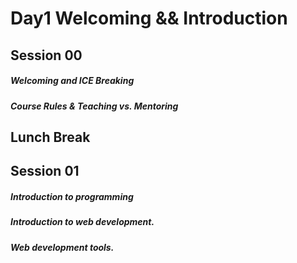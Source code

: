 # Day1 Welcoming && Introduction

## Session 00

##### Welcoming and ICE Breaking

##### Course Rules & Teaching vs. Mentoring

## Lunch Break

## Session 01

##### Introduction to programming

##### Introduction to web development.

##### Web development tools.
